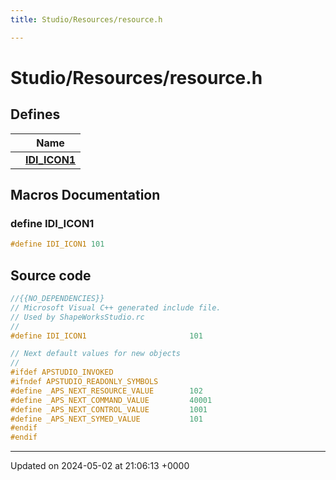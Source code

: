 ```yaml
---
title: Studio/Resources/resource.h

---
```


# Studio/Resources/resource.h



## Defines

|                | Name           |
| -------------- | -------------- |
|  | **[IDI_ICON1](../Files/resource_8h.md#define-idi-icon1)**  |




## Macros Documentation

### define IDI_ICON1

```cpp
#define IDI_ICON1 101
```


## Source code

```cpp
﻿//{{NO_DEPENDENCIES}}
// Microsoft Visual C++ generated include file.
// Used by ShapeWorksStudio.rc
//
#define IDI_ICON1                       101

// Next default values for new objects
// 
#ifdef APSTUDIO_INVOKED
#ifndef APSTUDIO_READONLY_SYMBOLS
#define _APS_NEXT_RESOURCE_VALUE        102
#define _APS_NEXT_COMMAND_VALUE         40001
#define _APS_NEXT_CONTROL_VALUE         1001
#define _APS_NEXT_SYMED_VALUE           101
#endif
#endif
```


-------------------------------

Updated on 2024-05-02 at 21:06:13 +0000
